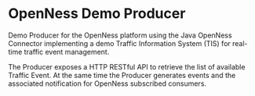 # OpenNess Demo Producer

Demo Producer for the OpenNess platform using the Java OpenNess Connector
implementing a demo Traffic Information System (TIS) for real-time traffic event management.

The Producer exposes a HTTP RESTful API to retrieve the list of available Traffic Event.
At the same time the Producer generates events and the associated notification for OpenNess subscribed consumers.
